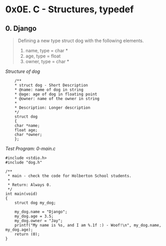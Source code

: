 # 0x0E. C - Structures, typedef #

## 0. Django ##

> Defining a new type struct dog with the following elements.
> 1. name, type = char *
> 2. age, type = float
> 3. owner, type = char *

*Structure of dog*

		/**
		* struct dog - Short Description
		* @name: name of dog in string
		* @age: age of dog in floating point
		* @owner: name of the owner in string
		*
		* Description: Longer description
		*/
		struct dog
		{
    	char *name;
    	float age;
    	char *owner;
		};
*Test Program: 0-main.c*

    #include <stdio.h>
    #include "dog.h"

    /**
     * main - check the code for Holberton School students.
     *
     * Return: Always 0.
     */
    int main(void)
    {
        struct dog my_dog;

        my_dog.name = "Django";
        my_dog.age = 3.5;
        my_dog.owner = "Jay";
        printf("My name is %s, and I am %.1f :) - Woof!\n", my_dog.name, my_dog.age);
        return (0);
    }
